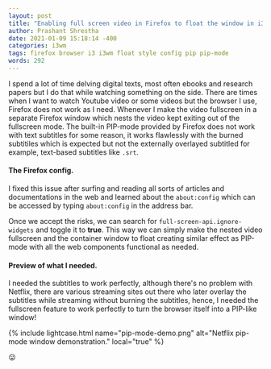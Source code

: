 ```yaml
---
layout: post
title: "Enabling full screen video in Firefox to float the window in i3wm." 
author: Prashant Shrestha 
date: 2021-01-09 15:18:14 -400 
categories: i3wm
tags: firefox browser i3 i3wm float style config pip pip-mode
words: 292
---
```


I spend a lot of time delving digital texts, most often ebooks and research papers but I do that while watching something on the side. There are times when I want to watch Youtube video or some videos but the browser I use, Firefox does not work as I need. Whenever I make the video fullscreen in a separate Firefox window which nests the video kept exiting out of the fullscreen mode. The built-in PIP-mode provided by Firefox does not work with text subtitles for some reason, it works flawlessly with the burned subtitiles which is expected but not the externally overlayed subtitled for example, text-based subtitles like `.srt`.

#### The Firefox config.
I fixed this issue after surfing and reading all sorts of articles and documentations in the web and learned about the `about:config` which can be accessed by typing `about:config` in the address bar.

Once we accept the risks, we can search for `full-screen-api.ignore-widgets` and toggle it to **true**. This way we can simply make the nested video fullscreen and the container window to float creating similar effect as PIP-mode with all the web components functional as needed.

#### Preview of what I needed.

I needed the subtitles to work perfectly, although there's no problem with Netflix, there are various streaming sites out there who later overlay the subtitles while streaming without burning the subtitles, hence, I needed the fullscreen feature to work perfectly to turn the browser itself into a PIP-like window!

{% include lightcase.html name="pip-mode-demo.png" alt="Netflix pip-mode window demonstration." local="true" %}

:stuck_out_tongue: